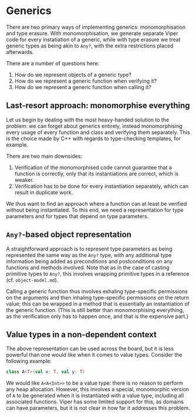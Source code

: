 # Generics

There are two primary ways of implementing generics: monomorphisation and type erasure.
With monomorphisation, we generate separate Viper code for every instatiation of a
generic, while with type erasure we treat generic types as being akin to `Any?`,
with the extra restrictions placed afterwards.

There are a number of questions here:
1. How do we represent objects of a generic type?
2. How do we represent a generic function when verifying it?
3. How do we represent a generic function when calling it?

## Last-resort approach: monomorphise everything

Let us begin by dealing with the most heavy-handed solution to the problem:
we can forget about generics entirely, instead monomorphising every usage of
every function and class and verifying them separately.  This is the choice
made by C++ with regards to type-checking templates, for example.

There are two main downsides:
1. Verification of the monomorphised code cannot guarantee that a function is correctly,
   only that its instantiations are correct, which is weaker.
2. Verification has to be done for every instantiation separately, which can result in
   duplicate work.

We thus want to find an approach where a function can at least be verified without
being instantiated.
To this end, we need a representation for type parameters and for types that
depend on type parameters.

## `Any?`-based object representation

A straightforward approach is to represent type parameters as being represented the same
way as the `Any?` type, with any additional type information being added as preconditions
and postconditions on any functions and methods involved.  Note that as in the case of
casting primitive types to `Any?`, this involves wrapping primitive types in a reference
(cf. `object-model.md`).

Calling a generic function thus involves exhaling type-specific permissions on the arguments
and then inhaling type-specific permissions on the return value; this can be wrapped in a
method that is essentially an instantiation of the generic function.  (This is still better
than monomorphising everything, as the verification only has to happen once, and that is
the expensive part.)

## Value types in a non-dependent context

The above representation can be used across the board, but it is less powerful than one would
like when it comes to value types.  Consider the following example:

```kotlin
class A<T>(val x: T, val y: T)
```

We would like `A<A<Int>>` to be a value type: there is no reason to perform any heap allocation.
However, this involves a special, monomorphic version of `A` to be generated when it is instantiated
with a value type, including all associated functions.  Viper has some limited support for this,
as domains can have parameters, but it is not clear in how far it addresses this problem.
